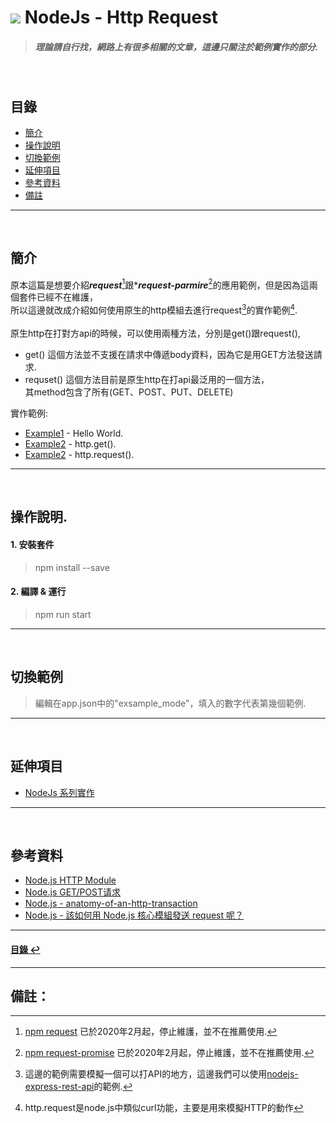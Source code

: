 # ![](https://drive.google.com/uc?id=10INx5_pkhMcYRdx_OO4rXNXxcsvPtBYq) NodeJs - Http Request
> ##### 理論請自行找，網路上有很多相關的文章，這邊只關注於範例實作的部分.

<br>

<!--ts-->
## 目錄
* [簡介](#簡介)
* [操作說明](#操作說明)
* [切換範例](#切換範例)
* [延伸項目](#延伸項目)
* [參考資料](#參考資料)
* [備註](#備註)
<!--te-->

---
<br>

## 簡介

原本這篇是想要介紹***request***[^1]跟****request-parmire***[^2]的應用範例，但是因為這兩個套件已經不在維護，<br>
所以這邊就改成介紹如何使用原生的http模組去進行request[^3]的實作範例[^4].<br>
<br>
原生http在打對方api的時候，可以使用兩種方法，分別是get()跟request(),
- get() 這個方法並不支援在請求中傳遞body資料，因為它是用GET方法發送請求.
- requset() 這個方法目前是原生http在打api最泛用的一個方法，<br>
            其method包含了所有(GET、POST、PUT、DELETE)

實作範例:
- [Example1](https://github.com/RC-Dev-Tech/nodejs-http-request/blob/main/src/examples/example1.ts) - Hello World.
- [Example2](https://github.com/RC-Dev-Tech/nodejs-http-request/blob/main/src/examples/example2.ts) - http.get().
- [Example2](https://github.com/RC-Dev-Tech/nodejs-http-request/blob/main/src/examples/example3.ts) - http.request().

---
<br>

## 操作說明.
#### 1. 安裝套件
> npm install --save
#### 2. 編譯 & 運行
> npm run start

---
<br>

## 切換範例
> 編輯在app.json中的"exsample_mode"，填入的數字代表第幾個範例.

---
<br>

## 延伸項目
* [NodeJs 系列實作](https://github.com/RC-Dev-Tech/nodejs-index) <br>

---
<br>

## 參考資料
* [Node.js HTTP Module](https://www.w3schools.com/nodejs/nodejs_http.asp) <br>
* [Node.js GET/POST请求](https://www.runoob.com/nodejs/node-js-get-post.html) <br>
* [Node.js - anatomy-of-an-http-transaction](https://nodejs.org/zh-cn/docs/guides/anatomy-of-an-http-transaction) <br>
* [Node.js - 該如何用 Node.js 核心模組發送 request 呢？](https://littlehorseboy.github.io/2020/08/02/202008-node-request/#%E7%A8%8B%E5%BC%8F%E7%A2%BC%E9%80%90%E8%A1%8C%E8%AA%AA%E6%98%8E) <br>


---
<!--ts-->
#### [目錄 ↩](#目錄)
<!--te-->
---
## 備註：
[^1]: [npm request](https://www.npmjs.com/package/request) 已於2020年2月起，停止維護，並不在推薦使用.
[^2]: [npm request-promise](https://www.npmjs.com/package/request-promise) 已於2020年2月起，停止維護，並不在推薦使用.
[^3]: 這邊的範例需要模擬一個可以打API的地方，這邊我們可以使用[nodejs-express-rest-api](https://github.com/RC-Dev-Tech/nodejs-express-rest-api)的範例.
[^4]: http.request是node.js中類似curl功能，主要是用來模擬HTTP的動作